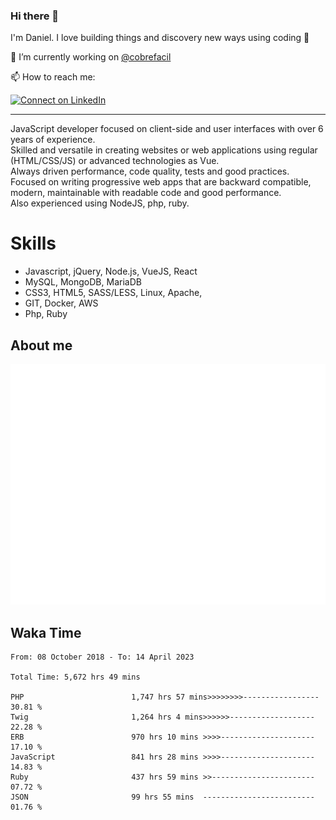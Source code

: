 ### Hi there 👋

I'm Daniel. I love building things and discovery new ways using coding :raised_hands: 

🔭 I’m currently working on [@cobrefacil](https://www.cobrefacil.com.br/)

📫 How to reach me:

[![Connect on LinkedIn](https://img.shields.io/badge/--linkedin?label=LinkedIn&logo=LinkedIn&style=social)](https://www.linkedin.com/in/daniel-cerverizzo/)

---

JavaScript developer focused on client-side and user interfaces with over 6 years of experience.  
Skilled and versatile in creating websites or web applications using regular (HTML/CSS/JS) or advanced technologies as Vue.  
Always driven performance, code quality, tests and good practices.  
 Focused on writing progressive web apps that are backward compatible, modern, maintainable with readable code and good performance.  
Also experienced using NodeJS, php, ruby. 


# Skills

 - Javascript, jQuery, Node.js, VueJS, React
 - MySQL, MongoDB, MariaDB    
 - CSS3, HTML5, SASS/LESS,  Linux, Apache,
 - GIT, Docker, AWS
 - Php, Ruby

## About me

![Metrics](/github-metrics.svg)

## Waka Time

<!--START_SECTION:waka-->

```text
From: 08 October 2018 - To: 14 April 2023

Total Time: 5,672 hrs 49 mins

PHP                        1,747 hrs 57 mins>>>>>>>>-----------------   30.81 %
Twig                       1,264 hrs 4 mins>>>>>>-------------------   22.28 %
ERB                        970 hrs 10 mins >>>>---------------------   17.10 %
JavaScript                 841 hrs 28 mins >>>>---------------------   14.83 %
Ruby                       437 hrs 59 mins >>-----------------------   07.72 %
JSON                       99 hrs 55 mins  -------------------------   01.76 %
```

<!--END_SECTION:waka-->

